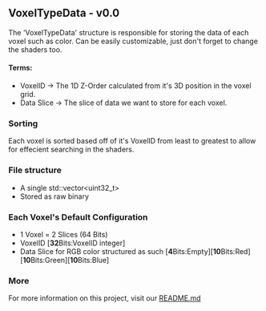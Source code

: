 ## VoxelTypeData - v0.0

The 'VoxelTypeData' structure is responsible for storing the data of each voxel such as color. Can be easily customizable, just don't forget to change the shaders too.

#### Terms:
- VoxelID -> The 1D Z-Order calculated from it's 3D position in the voxel grid.
- Data Slice -> The slice of data we want to store for each voxel.

### Sorting

Each voxel is sorted based off of it's VoxelID from least to greatest to allow for effecient searching in the shaders.

### File structure
- A single std::vector<uint32_t>
- Stored as raw binary

### Each Voxel's Default Configuration
- 1 Voxel = 2 Slices (64 Bits)
- VoxelID [**32**Bits:VoxelID integer]
- Data Slice for RGB color structured as such [**4**Bits:Empty][**10**Bits:Red][**10**Bits:Green][**10**Bits:Blue]

### More

For more information on this project, visit our [README.md](/docs/README.md)
